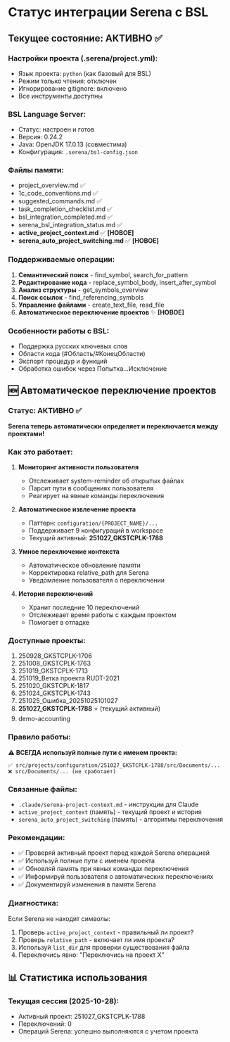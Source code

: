 # Статус интеграции Serena с BSL

## Текущее состояние: АКТИВНО ✅

### Настройки проекта (.serena/project.yml):
- Язык проекта: `python` (как базовый для BSL)
- Режим только чтения: отключен
- Игнорирование gitignore: включено
- Все инструменты доступны

### BSL Language Server:
- Статус: настроен и готов
- Версия: 0.24.2
- Java: OpenJDK 17.0.13 (совместима)
- Конфигурация: `.serena/bsl-config.json`

### Файлы памяти:
- project_overview.md ✅
- 1c_code_conventions.md ✅  
- suggested_commands.md ✅
- task_completion_checklist.md ✅
- bsl_integration_completed.md ✅
- serena_bsl_integration_status.md ✅
- **active_project_context.md** ✅ **[НОВОЕ]**
- **serena_auto_project_switching.md** ✅ **[НОВОЕ]**

### Поддерживаемые операции:
1. **Семантический поиск** - find_symbol, search_for_pattern
2. **Редактирование кода** - replace_symbol_body, insert_after_symbol
3. **Анализ структуры** - get_symbols_overview
4. **Поиск ссылок** - find_referencing_symbols  
5. **Управление файлами** - create_text_file, read_file
6. **Автоматическое переключение проектов** ✨ **[НОВОЕ]**

### Особенности работы с BSL:
- Поддержка русских ключевых слов
- Области кода (#Область/#КонецОбласти)
- Экспорт процедур и функций
- Обработка ошибок через Попытка...Исключение

## 🆕 Автоматическое переключение проектов

### Статус: АКТИВНО ✅

**Serena теперь автоматически определяет и переключается между проектами!**

### Как это работает:

1. **Мониторинг активности пользователя**
   - Отслеживает system-reminder об открытых файлах
   - Парсит пути в сообщениях пользователя
   - Реагирует на явные команды переключения

2. **Автоматическое извлечение проекта**
   - Паттерн: `configuration/{PROJECT_NAME}/...`
   - Поддерживает 9 конфигураций в workspace
   - Текущий активный: **251027_GKSTCPLK-1788**

3. **Умное переключение контекста**
   - Автоматическое обновление памяти
   - Корректировка relative_path для Serena
   - Уведомление пользователя о переключении

4. **История переключений**
   - Хранит последние 10 переключений
   - Отслеживает время работы с каждым проектом
   - Помогает в отладке

### Доступные проекты:
1. 250928_GKSTCPLK-1706
2. 251008_GKSTCPLK-1763
3. 251019_GKSTCPLK-1713
4. 251019_Ветка проекта RUDT-2021
5. 251020_GKSTCPLK-1817
6. 251024_GKSTCPLK-1743
7. 251025_Ошибка_20251025101027
8. **251027_GKSTCPLK-1788** ⭐ (текущий активный)
9. demo-accounting

### Правило работы:
⚠️ **ВСЕГДА используй полные пути с именем проекта:**
```
✅ src/projects/configuration/251027_GKSTCPLK-1788/src/Documents/...
❌ src/Documents/... (не сработает)
```

### Связанные файлы:
- `.claude/serena-project-context.md` - инструкции для Claude
- `active_project_context` (память) - текущий проект и история
- `serena_auto_project_switching` (память) - алгоритмы переключения

### Рекомендации:
- ✅ Проверяй активный проект перед каждой Serena операцией
- ✅ Используй полные пути с именем проекта
- ✅ Обновляй память при явных командах переключения
- ✅ Информируй пользователя о автоматических переключениях
- ✅ Документируй изменения в памяти Serena

### Диагностика:
Если Serena не находит символы:
1. Проверь `active_project_context` - правильный ли проект?
2. Проверь `relative_path` - включает ли имя проекта?
3. Используй `list_dir` для проверки существования файла
4. Переключись явно: "Переключись на проект X"

## 📊 Статистика использования

### Текущая сессия (2025-10-28):
- Активный проект: 251027_GKSTCPLK-1788
- Переключений: 0
- Операций Serena: успешно выполняются с учетом проекта

